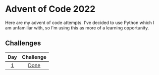 # Advent of Code 2022

Here are my advent of code attempts. I've decided to use Python which I am unfamiliar with, so I'm using this as more of a learning opportunity.

## Challenges

| Day       | Challenge            |
|:---------:|:--------------------:|
| [1](day1) | [Done](day1/day1.py) |
